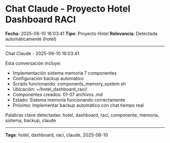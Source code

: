 # Chat Claude - Proyecto Hotel Dashboard RACI
**Fecha**: 2025-06-10 16:03:41
**Tipo**: Proyecto Hotel
**Relevancia**: Detectada automáticamente (hotel)

---

Chat Claude - 2025-06-10 16:03:41

Esta conversación incluye:
- Implementación sistema memoria 7 componentes
- Configuración backup automático
- Scripts funcionando: components_memory_system.sh
- Ubicación: ~/hotel_dashboard_raci/
- Componentes creados: 01-07 archivos .md
- Estado: Sistema memoria funcionando correctamente
- Próximo: Implementar backup automático con chat tiempo real

Palabras clave detectadas: hotel, dashboard, raci, componente, memoria, sistema, backup, claude

---

**Tags**: hotel, dashboard, raci, claude, 2025-06-10
